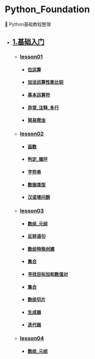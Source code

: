 # Python_Foundation
:pushpin: Python基础教程整理
* ## [1.基础入门](./1.基础入门)
    * ### [lesson01](./1.基础入门/lesson01)  
        * #### [位运算](./1.基础入门/lesson01/%E4%BD%8D%E8%BD%AC%E6%8D%A2.py) 
        * #### [加法运算性能比较](./1.基础入门/lesson01/%E5%8A%A0%E6%B3%95%E8%BF%90%E7%AE%97%E6%80%A7%E8%83%BD%E6%AF%94%E8%BE%83.py)  
        * #### [基本运算符](./1.基础入门/lesson01/%E5%9F%BA%E6%9C%AC%E8%BF%90%E7%AE%97%E7%AC%A6.py)
        * #### [异常_注释_多行](./1.基础入门/lesson01/%E5%BC%82%E5%B8%B8_%E6%B3%A8%E9%87%8A_%E5%A4%9A%E8%A1%8C.py)
        * #### [简易爬虫](./1.基础入门/lesson01/%E7%AE%80%E6%98%93%E7%88%AC%E8%99%AB.py)
    * ### [lesson02](./1.基础入门/lesson02)  
        * #### [函数](./1.基础入门/lesson02/%E5%87%BD%E6%95%B0.py) 
        * #### [判定_循环](./1.基础入门/lesson02/%E5%88%A4%E5%AE%9A_%E5%BE%AA%E7%8E%AF.py)  
        * #### [字符串](./1.基础入门/lesson02/%E5%AD%97%E7%AC%A6%E4%B8%B2.py)
        * #### [数据类型](./1.基础入门/lesson02/%E6%95%B0%E6%8D%AE%E7%B1%BB%E5%9E%8B.py)
        * #### [汉诺塔问题](./1.基础入门/lesson02/%E6%B1%89%E8%AF%BA%E5%A1%94%E9%97%AE%E9%A2%98.py)
    * ### [lesson03](./1.基础入门/lesson03)  
        * #### [数组_元组](./1.基础入门/lesson03/list_tuple.py) 
        * #### [反转语句](./1.基础入门/lesson03/reverse_by_word.py)  
        * #### [数组特殊创建](./1.基础入门/lesson03/comprehension.py)
        * #### [集合](./1.基础入门/lesson03/set.py)
        * #### [寻找目标加和数值对](./1.基础入门/lesson03/two_sum.py)
        * #### [集合](./1.基础入门/lesson03/set.py)
        * #### [数组切片](./1.基础入门/lesson03/slice.py)
        * #### [生成器](./1.基础入门/lesson03/generator.py)
        * #### [迭代器](./1.基础入门/lesson03/iter.py)
    * ### [lesson04](./1.基础入门/lesson04)  
        * #### [数组_元组](./1.基础入门/lesson04/%E9%9D%A2%E5%90%91%E5%AF%B9%E8%B1%A1.py) 


